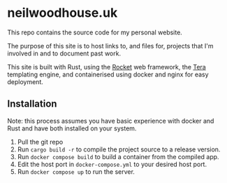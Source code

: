 # neilwoodhouse.uk
This repo contains the source code for my personal website. 

The purpose of this site is to host links to, and files for, projects that I'm involved in and to document past work. 

This site is built with Rust, using the [Rocket](https://rocket.rs/) web framework, the [Tera](https://tera.netlify.app/) templating engine,  and containerised using docker and nginx for easy deployment. 


## Installation
Note: this process assumes you have basic experience with docker and Rust and have both installed on your system. 

1. Pull the git repo
1. Run `cargo build -r` to compile the project source to a release version. 
1. Run `docker compose build` to build a container from the compiled app.
1. Edit the host port in `docker-compose.yml` to your desired host port. 
1. Run `docker compose up` to run the server. 
